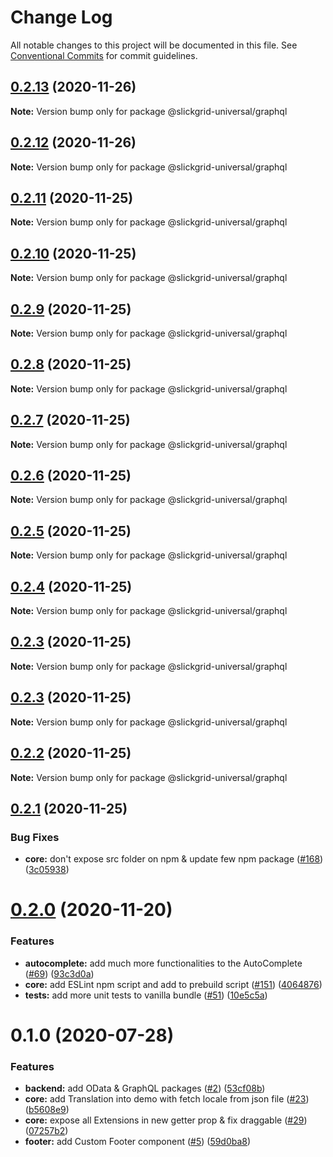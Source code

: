 # Change Log

All notable changes to this project will be documented in this file.
See [Conventional Commits](https://conventionalcommits.org) for commit guidelines.

## [0.2.13](https://github.com/ghiscoding/slickgrid-universal/compare/@slickgrid-universal/graphql@0.2.12...@slickgrid-universal/graphql@0.2.13) (2020-11-26)

**Note:** Version bump only for package @slickgrid-universal/graphql





## [0.2.12](https://github.com/ghiscoding/slickgrid-universal/compare/@slickgrid-universal/graphql@0.2.11...@slickgrid-universal/graphql@0.2.12) (2020-11-26)

**Note:** Version bump only for package @slickgrid-universal/graphql





## [0.2.11](https://github.com/ghiscoding/slickgrid-universal/compare/@slickgrid-universal/graphql@0.2.10...@slickgrid-universal/graphql@0.2.11) (2020-11-25)

**Note:** Version bump only for package @slickgrid-universal/graphql





## [0.2.10](https://github.com/ghiscoding/slickgrid-universal/compare/@slickgrid-universal/graphql@0.2.9...@slickgrid-universal/graphql@0.2.10) (2020-11-25)

**Note:** Version bump only for package @slickgrid-universal/graphql





## [0.2.9](https://github.com/ghiscoding/slickgrid-universal/compare/@slickgrid-universal/graphql@0.2.8...@slickgrid-universal/graphql@0.2.9) (2020-11-25)

**Note:** Version bump only for package @slickgrid-universal/graphql





## [0.2.8](https://github.com/ghiscoding/slickgrid-universal/compare/@slickgrid-universal/graphql@0.2.7...@slickgrid-universal/graphql@0.2.8) (2020-11-25)

**Note:** Version bump only for package @slickgrid-universal/graphql





## [0.2.7](https://github.com/ghiscoding/slickgrid-universal/compare/@slickgrid-universal/graphql@0.2.6...@slickgrid-universal/graphql@0.2.7) (2020-11-25)

**Note:** Version bump only for package @slickgrid-universal/graphql





## [0.2.6](https://github.com/ghiscoding/slickgrid-universal/compare/@slickgrid-universal/graphql@0.2.5...@slickgrid-universal/graphql@0.2.6) (2020-11-25)

**Note:** Version bump only for package @slickgrid-universal/graphql





## [0.2.5](https://github.com/ghiscoding/slickgrid-universal/compare/@slickgrid-universal/graphql@0.2.4...@slickgrid-universal/graphql@0.2.5) (2020-11-25)

**Note:** Version bump only for package @slickgrid-universal/graphql





## [0.2.4](https://github.com/ghiscoding/slickgrid-universal/compare/@slickgrid-universal/graphql@0.2.3...@slickgrid-universal/graphql@0.2.4) (2020-11-25)

**Note:** Version bump only for package @slickgrid-universal/graphql





## [0.2.3](https://github.com/ghiscoding/slickgrid-universal/compare/@slickgrid-universal/graphql@0.2.3...@slickgrid-universal/graphql@0.2.3) (2020-11-25)

**Note:** Version bump only for package @slickgrid-universal/graphql





## [0.2.3](https://github.com/ghiscoding/slickgrid-universal/compare/@slickgrid-universal/graphql@0.2.2...@slickgrid-universal/graphql@0.2.3) (2020-11-25)

**Note:** Version bump only for package @slickgrid-universal/graphql





## [0.2.2](https://github.com/ghiscoding/slickgrid-universal/compare/@slickgrid-universal/graphql@0.2.1...@slickgrid-universal/graphql@0.2.2) (2020-11-25)

**Note:** Version bump only for package @slickgrid-universal/graphql





## [0.2.1](https://github.com/ghiscoding/slickgrid-universal/compare/@slickgrid-universal/graphql@0.2.0...@slickgrid-universal/graphql@0.2.1) (2020-11-25)


### Bug Fixes

* **core:** don't expose src folder on npm & update few npm package ([#168](https://github.com/ghiscoding/slickgrid-universal/issues/168)) ([3c05938](https://github.com/ghiscoding/slickgrid-universal/commit/3c059381b35bba88ea98d0206692c912c625f227))





# [0.2.0](https://github.com/ghiscoding/slickgrid-universal/compare/@slickgrid-universal/graphql@0.1.0...@slickgrid-universal/graphql@0.2.0) (2020-11-20)


### Features

* **autocomplete:** add much more functionalities to the AutoComplete ([#69](https://github.com/ghiscoding/slickgrid-universal/issues/69)) ([93c3d0a](https://github.com/ghiscoding/slickgrid-universal/commit/93c3d0a9b8d5a30c7a933f95a4333937c95305a3))
* **core:** add ESLint npm script and add to prebuild script ([#151](https://github.com/ghiscoding/slickgrid-universal/issues/151)) ([4064876](https://github.com/ghiscoding/slickgrid-universal/commit/40648760a33628f0ba85653f5fc99d8250b9a7a2))
* **tests:** add more unit tests to vanilla bundle ([#51](https://github.com/ghiscoding/slickgrid-universal/issues/51)) ([10e5c5a](https://github.com/ghiscoding/slickgrid-universal/commit/10e5c5aa647c0af3e1c5804006acd216ca7d447b))






# 0.1.0 (2020-07-28)


### Features

* **backend:** add OData & GraphQL packages ([#2](https://github.com/ghiscoding/slickgrid-universal/issues/2)) ([53cf08b](https://github.com/ghiscoding/slickgrid-universal/commit/53cf08bff2eea18e677770f70eedef1bda9aefcc))
* **core:** add Translation into demo with fetch locale from json file ([#23](https://github.com/ghiscoding/slickgrid-universal/issues/23)) ([b5608e9](https://github.com/ghiscoding/slickgrid-universal/commit/b5608e958f659b839a8460ffee4a555c66774893))
* **core:** expose all Extensions in new getter prop & fix draggable ([#29](https://github.com/ghiscoding/slickgrid-universal/issues/29)) ([07257b2](https://github.com/ghiscoding/slickgrid-universal/commit/07257b2564d86cbfad4f69bb4e910e04d7df5688))
* **footer:** add Custom Footer component ([#5](https://github.com/ghiscoding/slickgrid-universal/issues/5)) ([59d0ba8](https://github.com/ghiscoding/slickgrid-universal/commit/59d0ba8921c2e0886b0c34705ac5a74f35ab4e43))
